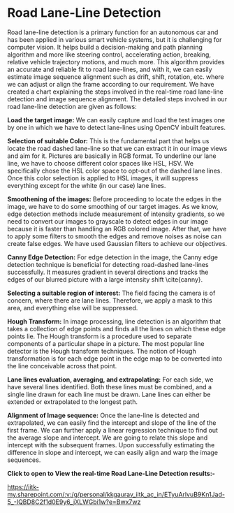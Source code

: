 # Road Lane-Line Detection

Road lane-line detection is a primary function for an autonomous car and has been applied
in various smart vehicle systems, but it is challenging for computer vision. It helps build a
decision-making and path planning algorithm and more like steering control, accelerating
action, breaking, relative vehicle trajectory motions, and much more. This algorithm
provides an accurate and reliable fit to road lane-lines, and with it, we can easily estimate
image sequence alignment such as drift, shift, rotation, etc. where we can adjust or align the frame
according to our requirement. We have created a chart explaining the steps involved in the
real-time road lane-line detection and image sequence alignment. The detailed steps
involved in our road lane-line detection are given as follows:

**Load the target image:** We can easily capture and load the test images one by one in which we have to detect lane-lines using OpenCV inbuilt features.

**Selection of suitable Color:** This is the fundamental part that helps us locate the road dashed lane-line so that we can extract it in our image views and aim for it. Pictures are basically in RGB format. To underline our lane line, we have to choose different color spaces like HSL, HSV.  We specifically chose the HSL color space to opt-out of the dashed lane lines. Once this color selection is applied to HSL images, it will suppress everything except for the white (in our case) lane lines.
    
**Smoothening of the images:** Before proceeding to locate the edges in the image, we have to do some smoothing of our target images. As we know, edge detection methods include measurement of intensity gradients, so we need to convert our images to grayscale to detect edges in our image because it is faster than handling an RGB colored image. After that, we have to apply some filters to smooth the edges and remove noises as noise can create false edges. We have used Gaussian filters to achieve our objectives.
    
**Canny Edge Detection:**  For edge detection in the image, the Canny edge detection technique is beneficial for detecting road-dashed lane-lines successfully. It measures gradient in several directions and tracks the edges of our blurred picture with a large intensity shift \cite{canny}.
  
**Selecting a suitable region of interest:** The field facing the camera is of concern, where there are lane lines. Therefore, we apply a mask to this area, and everything else will be suppressed.

**Hough Transform:**   In image processing, line detection is an algorithm that takes a collection of edge points and finds all the lines on which these edge points lie. The Hough transform is a procedure used to separate components of a particular shape in a picture. The most popular line detector is the Hough transform techniques. The notion of Hough transformation is for each edge point in the edge map to be converted into the line conceivable across that point.

**Lane lines evaluation, averaging, and extrapolating:** For each side, we have several lines identified. Both these lines must be combined, and a single line drawn for each line must be drawn. Lane lines can either be extended or extrapolated to the longest path.

**Alignment of Image sequence:** Once the lane-line is detected and extrapolated, we can easily find the intercept and slope of the line of the first frame. We can further apply a linear regression technique to find out the average slope and intercept. We are going to relate this slope and intercept with the subsequent frames. Upon successfully estimating the difference in slope and intercept, we can easily align and warp the image sequences. 
    
**Click to open to View the real-time Road Lane-Line Detection results:-**

 https://iitk-my.sharepoint.com/:v:/g/personal/kkgaurav_iitk_ac_in/ETyuArlvuB9Kn1Jad-5_-IQBD8C2f1d0E9y6_jXLWGbi1w?e=Bwx7wz

